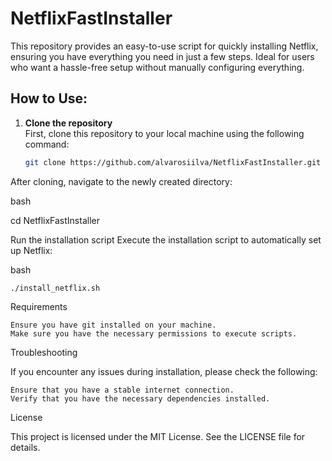 # NetflixFastInstaller

This repository provides an easy-to-use script for quickly installing Netflix, ensuring you have everything you need in just a few steps. Ideal for users who want a hassle-free setup without manually configuring everything.

## How to Use:

1. **Clone the repository**  
   First, clone this repository to your local machine using the following command:

   ```bash
   git clone https://github.com/alvarosiilva/NetflixFastInstaller.git
   
After cloning, navigate to the newly created directory:

bash

cd NetflixFastInstaller

Run the installation script
Execute the installation script to automatically set up Netflix:

bash

    ./install_netflix.sh

Requirements

    Ensure you have git installed on your machine.
    Make sure you have the necessary permissions to execute scripts.

Troubleshooting

If you encounter any issues during installation, please check the following:

    Ensure that you have a stable internet connection.
    Verify that you have the necessary dependencies installed.

License

This project is licensed under the MIT License. See the LICENSE file for details.
